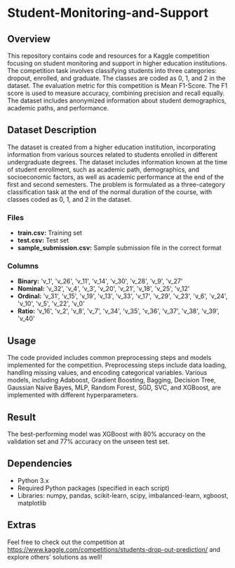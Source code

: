 # Student-Monitoring-and-Support

## Overview

This repository contains code and resources for a Kaggle competition focusing on student monitoring and support in higher education institutions. The competition task involves classifying students into three categories: dropout, enrolled, and graduate. The classes are coded as 0, 1, and 2 in the dataset. The evaluation metric for this competition is Mean F1-Score. The F1 score is used to measure accuracy, combining precision and recall equally. The dataset includes anonymized information about student demographics, academic paths, and performance.

## Dataset Description

The dataset is created from a higher education institution, incorporating information from various sources related to students enrolled in different undergraduate degrees. The dataset includes information known at the time of student enrollment, such as academic path, demographics, and socioeconomic factors, as well as academic performance at the end of the first and second semesters. The problem is formulated as a three-category classification task at the end of the normal duration of the course, with classes coded as 0, 1, and 2 in the dataset.

### Files

- **train.csv:** Training set
- **test.csv:** Test set
- **sample_submission.csv:** Sample submission file in the correct format

### Columns

- **Binary:** 'v_1', 'v_26', 'v_11', 'v_14', 'v_30', 'v_28', 'v_9', 'v_27'
- **Nominal:** 'v_32', 'v_4', 'v_3', 'v_20', 'v_21', 'v_18', 'v_25', 'v_12'
- **Ordinal:** 'v_31', 'v_15', 'v_19', 'v_13', 'v_33', 'v_17', 'v_29', 'v_23', 'v_6', 'v_24', 'v_10', 'v_5', 'v_22', 'v_0'
- **Ratio:** 'v_16', 'v_2', 'v_8', 'v_7', 'v_34', 'v_35', 'v_36', 'v_37', 'v_38', 'v_39', 'v_40'

## Usage

The code provided includes common preprocessing steps and models implemented for the competition. Preprocessing steps include data loading, handling missing values, and encoding categorical variables. Various models, including Adaboost, Gradient Boosting, Bagging, Decision Tree, Gaussian Naive Bayes, MLP, Random Forest, SGD, SVC, and XGBoost, are implemented with different hyperparameters. 

## Result
The best-performing model was XGBoost with 80% accuracy on the validation set and 77% accuracy on the unseen test set.

## Dependencies

- Python 3.x
- Required Python packages (specified in each script)
- Libraries: numpy, pandas, scikit-learn, scipy, imbalanced-learn, xgboost, matplotlib

## Extras
Feel free to check out the competition at https://www.kaggle.com/competitions/students-drop-out-prediction/ and explore others' solutions as well!
